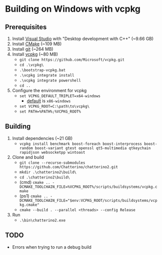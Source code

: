 # Building on Windows with vcpkg

## Prerequisites

1. Install [Visual Studio](https://visualstudio.microsoft.com/) with "Desktop development with C++" (~9.66 GB)
1. Install [CMake](https://cmake.org/) (~109 MB)
1. Install [git](https://git-scm.com/) (~264 MB)
1. Install [vcpkg](https://vcpkg.io/) (~80 MB)
   - `git clone https://github.com/Microsoft/vcpkg.git`
   - `cd .\vcpkg\`
   - `.\bootstrap-vcpkg.bat`
   - `.\vcpkg integrate install`
   - `.\vcpkg integrate powershell`
   - `cd ..`
1. Configure the environment for vcpkg
   - `set VCPKG_DEFAULT_TRIPLET=x64-windows`
     - [default](https://github.com/microsoft/vcpkg/blob/master/docs/users/triplets.md#additional-remarks) is `x86-windows`
   - `set VCPKG_ROOT=C:\path\to\vcpkg\`
   - `set PATH=%PATH%;%VCPKG_ROOT%`

## Building

1. Install dependencies (~21 GB)
   - `vcpkg install benchmark boost-foreach boost-interprocess boost-random boost-variant gtest openssl qt5-multimedia qtkeychain rapidjson websocketpp wintoast`
1. Clone and build
   - `git clone --recurse-submodules https://github.com/Chatterino/chatterino2.git`
   - `mkdir .\chatterino2\build\`
   - `cd .\chatterino2\build\`
   - (cmd) `cmake .. -DCMAKE_TOOLCHAIN_FILE=%VCPKG_ROOT%/scripts/buildsystems/vcpkg.cmake`
   - (ps1) `cmake .. -DCMAKE_TOOLCHAIN_FILE="$env:VCPKG_ROOT/scripts/buildsystems/vcpkg.cmake"`
   - `cmake --build . --parallel <threads> --config Release`
1. Run
   - `.\bin\chatterino2.exe`

## TODO

- Errors when trying to run a debug build
